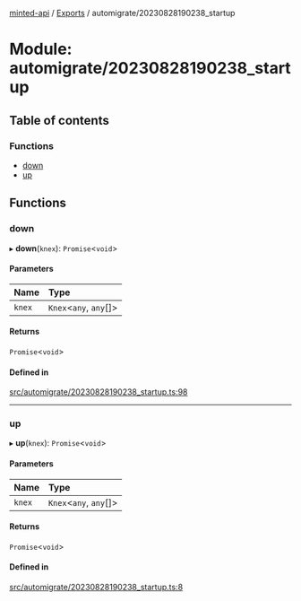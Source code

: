 [minted-api](../README.md) / [Exports](../modules.md) / automigrate/20230828190238\_startup

# Module: automigrate/20230828190238\_startup

## Table of contents

### Functions

- [down](automigrate_20230828190238_startup.md#down)
- [up](automigrate_20230828190238_startup.md#up)

## Functions

### down

▸ **down**(`knex`): `Promise`<`void`\>

#### Parameters

| Name | Type |
| :------ | :------ |
| `knex` | `Knex`<`any`, `any`[]\> |

#### Returns

`Promise`<`void`\>

#### Defined in

[src/automigrate/20230828190238_startup.ts:98](https://github.com/ianzepp/minted-api-ts/blob/d1e72a6/src/automigrate/20230828190238_startup.ts#L98)

___

### up

▸ **up**(`knex`): `Promise`<`void`\>

#### Parameters

| Name | Type |
| :------ | :------ |
| `knex` | `Knex`<`any`, `any`[]\> |

#### Returns

`Promise`<`void`\>

#### Defined in

[src/automigrate/20230828190238_startup.ts:8](https://github.com/ianzepp/minted-api-ts/blob/d1e72a6/src/automigrate/20230828190238_startup.ts#L8)
